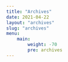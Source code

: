 ```yaml
---
title: "Archives"
date: 2021-04-22
layout: "archives"
slug: "archives"
menu:
    main:
        weight: -70
        pre: archives
---
```

